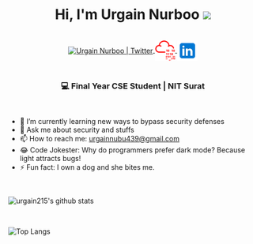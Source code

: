 <div align="center">
 <h1> Hi, I'm Urgain Nurboo <img src="https://media.giphy.com/media/hvRJCLFzcasrR4ia7z/giphy.gif" width="35px"></h1>
</div>

<br>

<div align="center">
  
  <a href="https://twitter.com/7h3bl4ckfly" target="_blank">
    <img align="center" alt="Urgain Nurboo | Twitter" width="41px" src="https://raw.githubusercontent.com/anuraghazra/anuraghazra/master/assets/twitter.svg" />
  </a>
  
  <a href="https://tryhackme.com/p/urgain215" target="_blank">
    <img align="center" alt="Urgain Nurboo | TryHackMe" width="41px" src="https://github.com/urgain215/urgain215/blob/master/assets/tryhackme-red.svg" />
  </a>

 <a href="https://linkedin.com/in/urgain" target="_blank">
    <img align="center" alt="Urgain Nurboo | LinkedIn" width="41px" src="https://github.com/urgain215/urgain215/blob/master/assets/linkedin.svg" />
  </a>
  

 </div>

<br>

<div align="center">
<h3>💻 Final Year CSE Student | NIT Surat </h3>
</div>

<br>

<!--
- 🔭 I’m currently working on ...
- 🌱 I’m currently learning ...
- 👯 I’m looking to collaborate on ...
- 🤔 I’m looking for help with ...
- 😄 Pronouns: ...
-->
- 🌱 I’m currently learning new ways to bypass security defenses
- 💬 Ask me about security and stuffs
- 📫 How to reach me: urgainnubu439@gmail.com
- 😂 Code Jokester: Why do programmers prefer dark mode? Because light attracts bugs!
- ⚡ Fun fact: I own a dog and she bites me.

<br>

![urgain215's github stats](https://github-readme-stats.vercel.app/api?username=urgain215&count_private=true&show_icons=true&theme=default&rank_icon=github)

&nbsp;
&nbsp;

![Top Langs](https://github-readme-stats.vercel.app/api/top-langs/?username=urgain215&langs_count=8)

<br>

<!--
**urgain215/urgain215** is a ✨ _special_ ✨ repository because its `README.md` (this file) appears on your GitHub profile.

Here are some ideas to get you started:

- 🔭 I’m currently working on ...
- 🌱 I’m currently learning ...
- 👯 I’m looking to collaborate on ...
- 🤔 I’m looking for help with ...
- 💬 Ask me about ...
- 📫 How to reach me: ...
- 😄 Pronouns: ...
- ⚡ Fun fact: ...
-->
